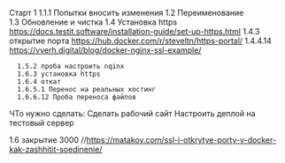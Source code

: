 Старт 1
      1.1.1 Попытки вносить изменения
      1.2 Переименование  
      1.3 Обновление и чистка
      1.4 Установка https https://docs.testit.software/installation-guide/set-up-https.html
        1.4.3 открытие порта https://hub.docker.com/r/steveltn/https-portal/
        1.4.4.14  https://vverh.digital/blog/docker-nginx-ssl-example/

      1.5.2 проба настроить nqinx
      1.6.3 установка https
      1.6.4 откат
      1.6.5.1 Перенос на реальных хостинг
      1.6.6.12 Проба переноса файлов 



ЧТо нужно сделать:
Сделать рабочий сайт 
Настроить деплой на тестовый сервер



1.6 закрытие 3000  //https://matakov.com/ssl-i-otkrytye-porty-v-docker-kak-zashhitit-soedinenie/




